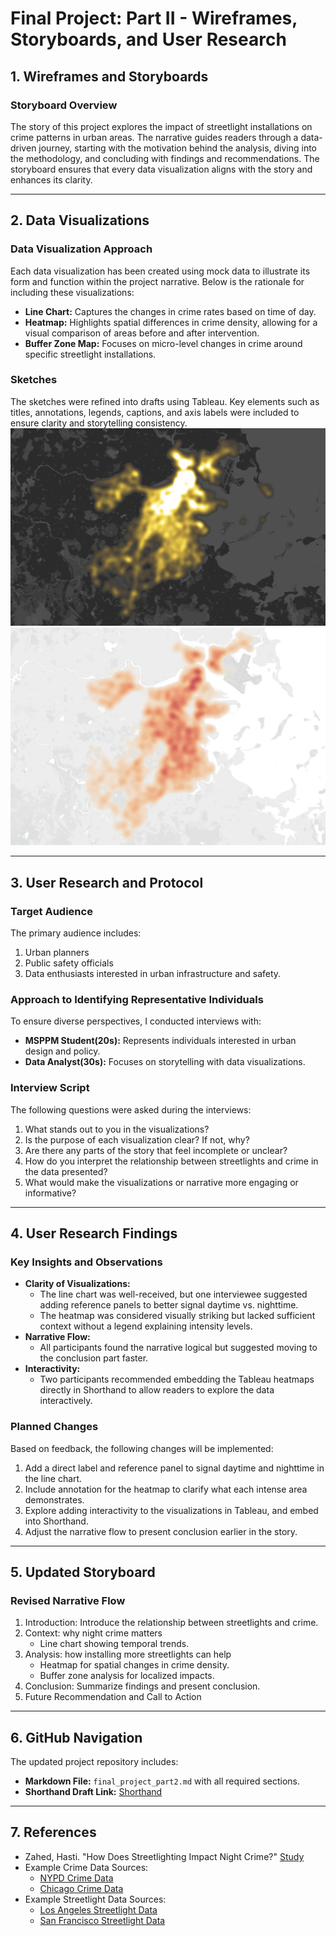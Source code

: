 # Final Project: Part II - Wireframes, Storyboards, and User Research

## 1. Wireframes and Storyboards

### Storyboard Overview
The story of this project explores the impact of streetlight installations on crime patterns in urban areas. The narrative guides readers through a data-driven journey, starting with the motivation behind the analysis, diving into the methodology, and concluding with findings and recommendations. The storyboard ensures that every data visualization aligns with the story and enhances its clarity.

---

## 2. Data Visualizations

### Data Visualization Approach
Each data visualization has been created using mock data to illustrate its form and function within the project narrative. Below is the rationale for including these visualizations:
- **Line Chart:** Captures the changes in crime rates based on time of day.
- **Heatmap:** Highlights spatial differences in crime density, allowing for a visual comparison of areas before and after intervention.
- **Buffer Zone Map:** Focuses on micro-level changes in crime around specific streetlight installations.

### Sketches
The sketches were refined into drafts using Tableau. Key elements such as titles, annotations, legends, captions, and axis labels were included to ensure clarity and storytelling consistency.
![Streetlight Map](streetlight_map_boston.png)
![Crime Map](night_crime_heatmap.png)

---

## 3. User Research and Protocol

### Target Audience
The primary audience includes:
1. Urban planners
2. Public safety officials
3. Data enthusiasts interested in urban infrastructure and safety.

### Approach to Identifying Representative Individuals
To ensure diverse perspectives, I conducted interviews with:
- **MSPPM Student(20s):** Represents individuals interested in urban design and policy.
- **Data Analyst(30s):** Focuses on storytelling with data visualizations.

### Interview Script
The following questions were asked during the interviews:
1. What stands out to you in the visualizations?
2. Is the purpose of each visualization clear? If not, why?
3. Are there any parts of the story that feel incomplete or unclear?
4. How do you interpret the relationship between streetlights and crime in the data presented?
5. What would make the visualizations or narrative more engaging or informative?

---

## 4. User Research Findings

### Key Insights and Observations
- **Clarity of Visualizations:**
  - The line chart was well-received, but one interviewee suggested adding reference panels to better signal daytime vs. nighttime.
  - The heatmap was considered visually striking but lacked sufficient context without a legend explaining intensity levels.
- **Narrative Flow:**
  - All participants found the narrative logical but suggested moving to the conclusion part faster.
- **Interactivity:**
  - Two participants recommended embedding the Tableau heatmaps directly in Shorthand to allow readers to explore the data interactively.

### Planned Changes
Based on feedback, the following changes will be implemented:
1. Add a direct label and reference panel to signal daytime and nighttime in the line chart.
2. Include annotation for the heatmap to clarify what each intense area demonstrates.
3. Explore adding interactivity to the visualizations in Tableau, and embed into Shorthand.
5. Adjust the narrative flow to present conclusion earlier in the story.

---

## 5. Updated Storyboard

### Revised Narrative Flow
1. Introduction: Introduce the relationship between streetlights and crime.
2. Context: why night crime matters 
   - Line chart showing temporal trends.
4. Analysis: how installing more streetlights can help
   - Heatmap for spatial changes in crime density.
   - Buffer zone analysis for localized impacts.
5. Conclusion: Summarize findings and present conclusion.
6. Future Recommendation and Call to Action

---

## 6. GitHub Navigation

The updated project repository includes:
- **Markdown File:** `final_project_part2.md` with all required sections.
- **Shorthand Draft Link:** [Shorthand](https://preview.shorthand.com/tIud7JUvdRe4rgV7)
---

## 7. References

- Zahed, Hasti. "How Does Streetlighting Impact Night Crime?" [Study](https://newsletter.economics.utoronto.ca/wp-content/uploads/How-Does-Streetlighting-Impact-Night-Crime-1.pdf)
- Example Crime Data Sources:
  - [NYPD Crime Data](https://data.cityofnewyork.us/)
  - [Chicago Crime Data](https://data.cityofchicago.org/)
- Example Streetlight Data Sources:
  - [Los Angeles Streetlight Data](https://data.lacity.org/)
  - [San Francisco Streetlight Data](https://data.sfgov.org/)
